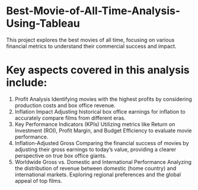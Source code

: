 # Best-Movie-of-All-Time-Analysis-Using-Tableau
This project explores the best movies of all time, focusing on various financial metrics to understand their commercial success and impact.

# Key aspects covered in this analysis include:

1. Profit Analysis
  Identifying movies with the highest profits by considering production costs and box office revenue.
2. Inflation Impact
  Adjusting historical box office earnings for inflation to accurately compare films from different eras.
3. Key Performance Indicators (KPIs)
  Utilizing metrics like Return on Investment (ROI), Profit Margin, and Budget Efficiency to evaluate movie performance.
4. Inflation-Adjusted Gross
  Comparing the financial success of movies by adjusting their gross earnings to today’s value, providing a clearer perspective on true box office giants.
5. Worldwide Gross vs. Domestic and International Performance
  Analyzing the distribution of revenue between domestic (home country) and international markets.
  Exploring regional preferences and the global appeal of top films.
